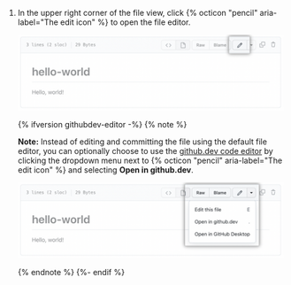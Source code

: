 1. In the upper right corner of the file view, click {% octicon "pencil" aria-label="The edit icon" %} to open the file editor.

   ![Edit file button](/assets/images/help/repository/edit-file-edit-button.png)

   {% ifversion githubdev-editor -%}
   {% note %}

   **Note:** Instead of editing and committing the file using the default file editor, you can optionally choose to use the [github.dev code editor](/codespaces/the-githubdev-web-based-editor) by clicking the dropdown menu next to {% octicon "pencil" aria-label="The edit icon" %} and selecting **Open in github.dev**.

   ![Edit file button dropdown](/assets/images/help/repository/edit-file-edit-dropdown.png)

   {% endnote %}
   {%- endif %}
